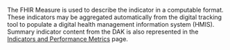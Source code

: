The FHIR Measure is used to describe the indicator in a computable format. These indicators may be aggregated automatically from the digital tracking tool to populate a digital health management information system (HMIS). 
 Summary indicator content from the DAK is also represented in the <a href="indicators.html">Indicators and Performance Metrics</a> page. 




